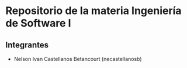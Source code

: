 # Repositorio de la materia Ingeniería de Software I

## Integrantes

- Nelson Ivan Castellanos Betancourt (necastellanosb)